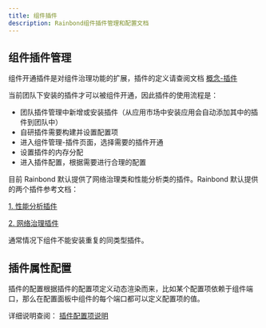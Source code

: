```yaml
---
title: 组件插件
description: Rainbond组件插件管理和配置文档
---
```


## 组件插件管理

组件开通插件是对组件治理功能的扩展，插件的定义请查阅文档 [概念-插件](/docs/use-manual/get-start/concept/plugin)

当前团队下安装的插件才可以被组件开通，因此插件的使用流程是：

- 团队插件管理中新增或安装插件（从应用市场中安装应用会自动添加其中的插件到团队中）
- 自研插件需要构建并设置配置项
- 进入组件管理-插件页面，选择需要的插件开通
- 设置插件的内存分配
- 进入插件配置，根据需要进行合理的配置

目前 Rainbond 默认提供了网络治理类和性能分析类的插件。Rainbond 默认提供的两个插件参考文档：

[1. 性能分析插件](/docs/use-manual/team-manage/plugin-manage/tcm-plugin)

[2. 网络治理插件](/docs/use-manual/team-manage/plugin-manage/mesh-plugin)

通常情况下组件不能安装重复的同类型插件。

## 插件属性配置

插件的配置根据插件的配置项定义动态渲染而来，比如某个配置项依赖于组件端口，那么在配置面板中组件的每个端口都可以定义配置项的值。

详细说明查阅： [插件配置项说明](/docs/use-manual/get-start/concept/plugin#插件配置项)
